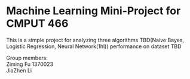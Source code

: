 
# Machine Learning Mini-Project for CMPUT 466


This is a simple project for analyzing three algorithms TBD(Naive Bayes, Logistic Regression, Neural Network(1hl))
performance on dataset TBD


Group members:<br/>
Ziming Fu  1370023<br/>
JiaZhen Li<br/>
